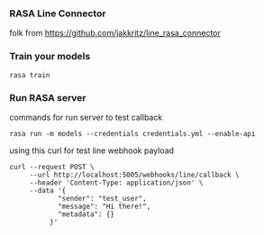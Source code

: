 ### RASA Line Connector

folk from
https://github.com/jakkritz/line_rasa_connector


### Train your models
```
rasa train
```

### Run RASA server
commands for run server to test callback
```
rasa run -m models --credentials credentials.yml --enable-api
```

using this curl for test line webhook payload
```
curl --request POST \
     --url http://localhost:5005/webhooks/line/callback \
     --header 'Content-Type: application/json' \
     --data '{
            "sender": "test_user",
            "message": "Hi there!",
            "metadata": {}
          }'
```